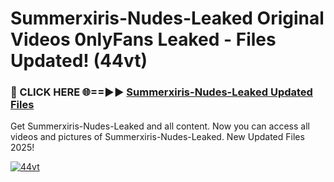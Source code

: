 # Summerxiris-Nudes-Leaked Original Videos 0nlyFans Leaked - Files Updated! (44vt)

<h3>🔴 CLICK HERE 🌐==►► <a href="https://tinyurl.com/5h6xmrr3" rel="nofollow">Summerxiris-Nudes-Leaked Updated Files</a></h3>

Get Summerxiris-Nudes-Leaked and all content. Now you can access all videos and pictures of Summerxiris-Nudes-Leaked. New Updated Files 2025!

[![44vt](https://i.imgur.com/KVD873Z.gif)](https://tinyurl.com/5h6xmrr3)
